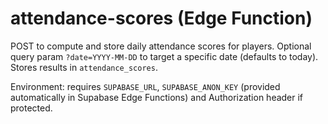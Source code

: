# attendance-scores (Edge Function)

POST to compute and store daily attendance scores for players. Optional query param `?date=YYYY-MM-DD` to target a specific date (defaults to today). Stores results in `attendance_scores`.

Environment: requires `SUPABASE_URL`, `SUPABASE_ANON_KEY` (provided automatically in Supabase Edge Functions) and Authorization header if protected.